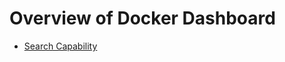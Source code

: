 # Overview of Docker Dashboard

- [Search Capability](https://github.com/collabnix/dockerlabs/blob/master/workshop/dockerdesktop/mac/dashboard/search/README.md)
